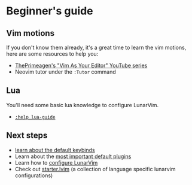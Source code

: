 # Beginner's guide

## Vim motions

If you don't know them already, it's a great time to learn the vim motions,
here are some resources to help you:

- [ThePrimeagen's "Vim As Your Editor" YouTube series](https://www.youtube.com/playlist?list=PLm323Lc7iSW_wuxqmKx_xxNtJC_hJbQ7R)
- Neovim tutor under the `:Tutor` command

## Lua

You'll need some basic lua knowledge to configure LunarVim.

- [`:help lua-guide`](https://neovim.io/doc/user/lua-guide.html)

## Next steps

- [learn about the default keybinds](./keybinds-overview.md)
- Learn about the [most important default plugins](./plugins-overview.md)
- Learn how to [configure LunarVim](/configuration/README.md)
- Check out [starter.lvim](https://github.com/LunarVim/starter.lvim) (a collection of language specific lunarvim configurations)
